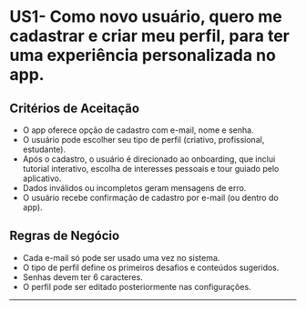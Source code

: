 # US1- Como novo usuário, quero me cadastrar e criar meu perfil, para ter uma experiência personalizada no app.

## Critérios de Aceitação

- O app oferece opção de cadastro com e-mail, nome e senha.  
- O usuário pode escolher seu tipo de perfil (criativo, profissional, estudante).  
- Após o cadastro, o usuário é direcionado ao onboarding, que inclui tutorial interativo, escolha de interesses pessoais e tour guiado pelo aplicativo.  
- Dados inválidos ou incompletos geram mensagens de erro.  
- O usuário recebe confirmação de cadastro por e-mail (ou dentro do app).

## Regras de Negócio

- Cada e-mail só pode ser usado uma vez no sistema.  
- O tipo de perfil define os primeiros desafios e conteúdos sugeridos.  
- Senhas devem ter 6 caracteres.  
- O perfil pode ser editado posteriormente nas configurações.

---


